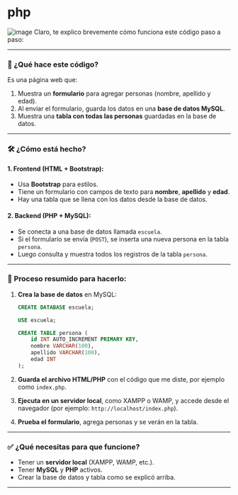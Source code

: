 # php
![image](https://github.com/user-attachments/assets/0d97fa6f-e38e-42a9-a358-47197f470880)
Claro, te explico brevemente cómo funciona este código paso a paso:

---

### 🔧 ¿Qué hace este código?

Es una página web que:

1. Muestra un **formulario** para agregar personas (nombre, apellido y edad).
2. Al enviar el formulario, guarda los datos en una **base de datos MySQL**.
3. Muestra una **tabla con todas las personas** guardadas en la base de datos.

---

### 🛠️ ¿Cómo está hecho?

#### 1. **Frontend (HTML + Bootstrap):**

* Usa **Bootstrap** para estilos.
* Tiene un formulario con campos de texto para **nombre**, **apellido** y **edad**.
* Hay una tabla que se llena con los datos desde la base de datos.

#### 2. **Backend (PHP + MySQL):**

* Se conecta a una base de datos llamada `escuela`.
* Si el formulario se envía (`POST`), se inserta una nueva persona en la tabla `persona`.
* Luego consulta y muestra todos los registros de la tabla `persona`.

---

### 🔄 Proceso resumido para hacerlo:

1. **Crea la base de datos** en MySQL:

   ```sql
   CREATE DATABASE escuela;

   USE escuela;

   CREATE TABLE persona (
       id INT AUTO_INCREMENT PRIMARY KEY,
       nombre VARCHAR(100),
       apellido VARCHAR(100),
       edad INT
   );
   ```

2. **Guarda el archivo HTML/PHP** con el código que me diste, por ejemplo como `index.php`.

3. **Ejecuta en un servidor local**, como XAMPP o WAMP, y accede desde el navegador (por ejemplo: `http://localhost/index.php`).

4. **Prueba el formulario**, agrega personas y se verán en la tabla.

---

### ✅ ¿Qué necesitas para que funcione?

* Tener un **servidor local** (XAMPP, WAMP, etc.).
* Tener **MySQL** y **PHP** activos.
* Crear la base de datos y tabla como se explicó arriba.

---


